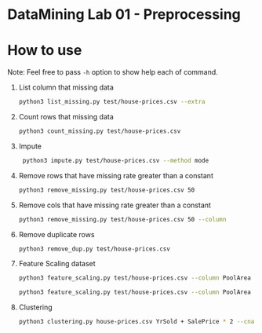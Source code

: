 # DataMining Lab 01 - Preprocessing

# How to use

Note: Feel free to pass `-h` option to show help each of command.

1. List column that missing data

    ```bash
    python3 list_missing.py test/house-prices.csv --extra
    ```

2. Count rows that missing data

    ```bash
    python3 count_missing.py test/house-prices.csv
    ``` 

3. Impute
   ```bash
    python3 impute.py test/house-prices.csv --method mode
    ```

 4. Remove rows that have missing rate greater than a constant
    ```bash
    python3 remove_missing.py test/house-prices.csv 50
    ```

5. Remove cols that have missing rate greater than a constant
    ```bash
    python3 remove_missing.py test/house-prices.csv 50 --column
    ```
6. Remove duplicate rows
    ```bash
    python3 remove_dup.py test/house-prices.csv
    ```

7. Feature Scaling dataset
    ```bash
    python3 feature_scaling.py test/house-prices.csv --column PoolArea YrSold
    ```

    ```bash
    python3 feature_scaling.py test/house-prices.csv --column PoolArea YrSold --method zscore
    ```

8. Clustering

    ```bash
    python3 clustering.py house-prices.csv YrSold + SalePrice * 2 --cname Total
    ```

